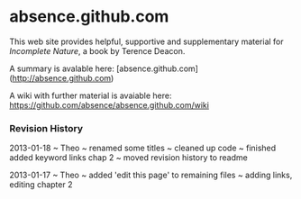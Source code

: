 absence.github.com
==================

This web site provides helpful, supportive and supplementary material for _Incomplete Nature_, a book by Terence Deacon.

A summary is avalable here: [absence.github.com] (http://absence.github.com)

A wiki with further material is avaiable here: https://github.com/absence/absence.github.com/wiki


### Revision History

2013-01-18 ~ Theo ~ renamed some titles ~ cleaned up code ~ finished added keyword links chap 2 ~ moved revision history to readme

2013-01-17 ~ Theo ~ added 'edit this page' to remaining files ~ adding links, editing chapter 2
  
